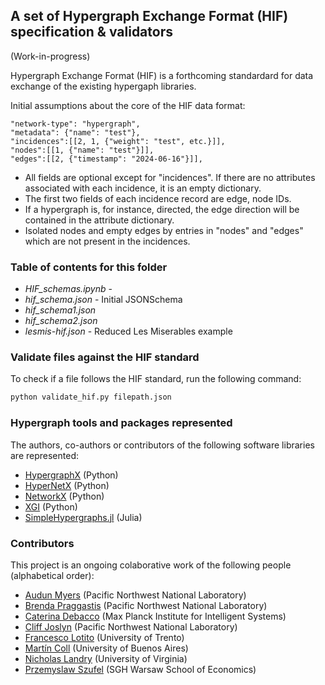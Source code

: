 ## A set of Hypergraph Exchange Format (HIF) specification & validators
(Work-in-progress)

Hypergraph Exchange Format (HIF) is a forthcoming standardard for data exchange of the existing hypergaph libraries. 

Initial assumptions about the core of the HIF data format:
```
"network-type": "hypergraph",
"metadata": {"name": "test"},
"incidences":[[2, 1, {"weight": "test", etc.}]],
"nodes":[[1, {"name": "test"}]],
"edges":[[2, {"timestamp": "2024-06-16"}]],
```
- All fields are optional except for "incidences". If there are no attributes associated with each incidence, it is an empty dictionary.
- The first two fields of each incidence record are edge, node IDs.
- If a hypergraph is, for instance, directed, the edge direction will be contained in the attribute dictionary.
- Isolated nodes and empty edges by entries in "nodes" and "edges" which are not present in the incidences.

### Table of contents for this folder

- *HIF_schemas.ipynb* - 
- *hif_schema.json* - Initial JSONSchema
- *hif_schema1.json*
- *hif_schema2.json*
- *lesmis-hif.json* - Reduced Les Miserables example
	

### Validate files against the HIF standard

To check if a file follows the HIF standard, run the following command:

```python
python validate_hif.py filepath.json
```

### Hypergraph tools and packages represented

The authors, co-authors or contributors of the following software libraries are represented:
- [HypergraphX](https://github.com/HGX-Team/hypergraphx) (Python)
- [HyperNetX](https://github.com/pnnl/HyperNetX) (Python)
- [NetworkX](https://networkx.org/) (Python)
- [XGI](https://github.com/xgi-org/xgi) (Python)
- [SimpleHypergraphs.jl](https://github.com/pszufe/SimpleHypergraphs.jl) (Julia)

### Contributors
This project is an ongoing colaborative work of the following people (alphabetical order):
- [Audun Myers](https://www.audunmyers.com/) (Pacific Northwest National Laboratory) 
- [Brenda Praggastis](https://www.pnnl.gov/people/brenda-praggastis)  (Pacific Northwest National Laboratory)
- [Caterina Debacco](https://www.cdebacco.com/) (Max Planck Institute for Intelligent Systems)
- [Cliff Joslyn](https://www.pnnl.gov/people/cliff-joslyn) (Pacific Northwest National Laboratory)
- [Francesco Lotito](https://scholar.google.it/citations?user=_r_zQAwAAAAJ&hl=en) (University of Trento)
- [Martín Coll](https://about.me/mcoll)  (University of Buenos Aires)
- [Nicholas Landry](https://nwlandry.com/) (University of Virginia) 
- [Przemyslaw Szufel](https://szufel.pl/) (SGH Warsaw School of Economics)

